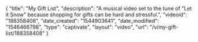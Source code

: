 {
    "title": "My Gift List",
    "description": "A musical video set to the tune of \"Let it Snow\" because shopping for gifts can be hard and stressful.",
    "videoid": "188358408",
    "date_created": "1544903641",
    "date_modified": "1546466798",
    "type": "captivate",
    "layout": "video",
    "url": "\/v\/my-gift-list\/188358408"
}